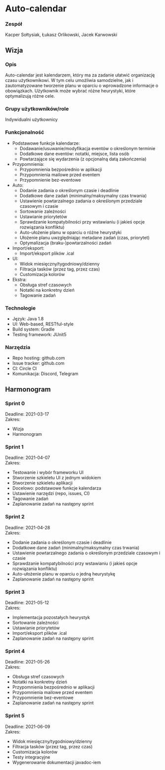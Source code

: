 # Auto-calendar
### Zespół
Kacper Sołtysiak, Łukasz Orlikowski, Jacek Karwowski

## Wizja
### Opis
Auto-calendar jest kalendarzem, który ma za zadanie ułatwić organizację czasu użytkownikowi. W tym celu umożliwia samodzielne, jak i zautomatyzowane tworzenie planu w oparciu o wprowadzone informacje o obowiązkach. Użytkownik może wybrać różne heurystyki, które optymalizują różne cele.

### Grupy użytkowników/role
Indywidualni użytkownicy

### Funkcjonalność
  - Podstawowe funkcje kalendarze:
    - Dodawanie/usuwanie/modyfikacja eventów o określonym terminie
    - Dodatkowe dane eventów: notatki, miejsce, lista osób
    - Powtarzające się wydarzenia (z opcjonalną datą zakończenia)
  - Przypomnienia:
    - Przypomnienia bezpośrednio w aplikacji
    - Przypomnienia mailowe przed eventem
    - Przypomnienie bez-eventowe
  - Auto:
    - Dodanie zadania o określonym czasie i deadlinie
    - Dodatkowe dane zadań (minimalny/maksymalny czas trwania)
    - Ustawienie powtarzalnego zadania o określonym przedziale czasowym i czasie
    - Sortowanie zależności
    - Ustawianie priorytetów
    - Sprawdzanie kompatybilności przy wstawianiu (i jakieś opcje rozwiązania konfliktu)
    - Auto-ułożenie planu w oparciu o różne heurystyki
    - Ułożenie planu uwzględniając metadane zadań (czas, priorytet)
    - Optymalizacja (braku-)powtarzalności zadań
  - Import/eksport:
    - Import/eksport plików .ical
  - UI:
    - Widok miesięczny/tygodniowy/dzienny
    - Filtracja tasków (przez tag, przez czas)
    - Customizacja kolorów
  - Ekstra:
    - Obsługa stref czasowych
    - Notatki na konkretny dzień
    - Tagowanie zadań

### Technologie
 - Język: Java 1.8
 - UI: Web-based, RESTful-style
 - Build system: Gradle
 - Testing framework: JUnit5

### Narzędzia
 - Repo hosting: github.com
 - Issue tracker: github.com
 - CI: Circle CI
 - Komunikacja: Discord, Telegram

## Harmonogram

### Sprint 0
Deadline: 2021-03-17  
Zakres:
 - Wizja
 - Harmonogram
 
### Sprint 1
Deadline: 2021-04-07  
Zakres:
 - Testowanie i wybór frameworku UI
 - Stworzenie szkieletu UI z jednym widokiem
 - Stworzenie szkieletu aplikacji
 - Docelowo: podstawowe funkcje kalendarza
 - Ustawienie narzędzi (repo, issues, CI)
 - Tagowanie zadań
 - Zaplanowanie zadań na następny sprint

### Sprint 2
Deadline: 2021-04-28  
Zakres:
 - Dodanie zadania o określonym czasie i deadlinie
 - Dodatkowe dane zadań (minimalny/maksymalny czas trwania)
 - Ustawienie powtarzalnego zadania o określonym przedziale czasowym i czasie
 - Sprawdzanie kompatybilności przy wstawianiu (i jakieś opcje rozwiązania konfliktu)
 - Auto-ułożenie planu w oparciu o jedną heurystykę
 - Zaplanowanie zadań na następny sprint

### Sprint 3
Deadline: 2021-05-12  
Zakres:
 - Implementacja pozostałych heurystyk
 - Sortowanie zależności
 - Ustawianie priorytetów
 - Import/eksport plików .ical
 - Zaplanowanie zadań na następny sprint
 
### Sprint 4
Deadline: 2021-05-26  
Zakres:
 - Obsługa stref czasowych
 - Notatki na konkretny dzień
 - Przypomnienia bezpośrednio w aplikacji
 - Przypomnienia mailowe przed eventem
 - Przypomnienie bez-eventowe
 - Zaplanowanie zadań na następny sprint
 
### Sprint 5
Deadline: 2021-06-09  
Zakres:
 - Widok miesięczny/tygodniowy/dzienny
 - Filtracja tasków (przez tag, przez czas)
 - Customizacja kolorów
 - Testy integracyjne
 - Wygenerowanie dokumentacji javadoc-iem